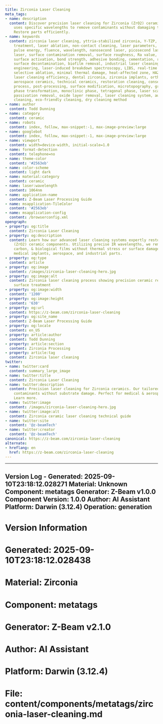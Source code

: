 ```yaml
---
title: Zirconia Laser Cleaning
meta_tags:
- name: description
  content: Discover precision laser cleaning for Zirconia (ZrO2) ceramics. Our process
    uses specific wavelengths to remove contaminants without damaging the substrate.
    Restore parts efficiently.
- name: keywords
  content: zirconia laser cleaning, yttria-stabilized zirconia, Y-TZP, ceramic surface
    treatment, laser ablation, non-contact cleaning, laser parameters, pulse duration,
    pulse energy, fluence, wavelength, nanosecond laser, picosecond laser, femtosecond
    laser, surface contamination removal, surface roughness, Ra value, wettability,
    surface activation, bond strength, adhesive bonding, cementation, resin bonding,
    surface decontamination, biofilm removal, industrial laser cleaning, laser surface
    engineering, laser-induced breakdown spectroscopy, LIBS, real-time monitoring,
    selective ablation, minimal thermal damage, heat-affected zone, HAZ, plasma plume,
    laser cleaning efficiency, dental zirconia, zirconia implants, orthopedic components,
    aerospace ceramics, technical ceramics, restoration cleaning, conservation, pre-treatment
    process, post-processing, surface modification, microtopography, grain boundary,
    phase transformation, monoclinic phase, tetragonal phase, laser scanning speed,
    passivation removal, oxide layer removal, laser cleaning system, automated laser
    cleaning, eco-friendly cleaning, dry cleaning method
- name: author
  content: Todd Dunning
- name: category
  content: ceramic
- name: robots
  content: index, follow, max-snippet:-1, max-image-preview:large
- name: googlebot
  content: index, follow, max-snippet:-1, max-image-preview:large
- name: viewport
  content: width=device-width, initial-scale=1.0
- name: format-detection
  content: telephone=no
- name: theme-color
  content: '#2563eb'
- name: color-scheme
  content: light dark
- name: material:category
  content: ceramic
- name: laser:wavelength
  content: 1064nm
- name: application-name
  content: Z-Beam Laser Processing Guide
- name: msapplication-TileColor
  content: '#2563eb'
- name: msapplication-config
  content: /browserconfig.xml
opengraph:
- property: og:title
  content: Zirconia Laser Cleaning
- property: og:description
  content: Learn how our advanced laser cleaning systems expertly restore Zirconia
    (ZrO2) ceramic components. Utilizing precise IR wavelengths, we remove oxides,
    carbon, & biological films without thermal stress or surface damage. Ideal for
    medical implants, aerospace, and industrial parts.
- property: og:type
  content: article
- property: og:image
  content: /images/zirconia-laser-cleaning-hero.jpg
- property: og:image:alt
  content: Zirconia laser cleaning process showing precision ceramic restoration and
    surface treatment
- property: og:image:width
  content: '1200'
- property: og:image:height
  content: '630'
- property: og:url
  content: https://z-beam.com/zirconia-laser-cleaning
- property: og:site_name
  content: Z-Beam Laser Processing Guide
- property: og:locale
  content: en_US
- property: article:author
  content: Todd Dunning
- property: article:section
  content: Zirconia Processing
- property: article:tag
  content: Zirconia laser cleaning
twitter:
- name: twitter:card
  content: summary_large_image
- name: twitter:title
  content: Zirconia Laser Cleaning
- name: twitter:description
  content: Precision laser cleaning for Zirconia ceramics. Our tailored process removes
    contaminants without substrate damage. Perfect for medical & aerospace components.
    Learn more.
- name: twitter:image
  content: /images/zirconia-laser-cleaning-hero.jpg
- name: twitter:image:alt
  content: Zirconia ceramic laser cleaning technical guide
- name: twitter:site
  content: '@z-beamTech'
- name: twitter:creator
  content: '@z-beamTech'
canonical: https://z-beam.com/zirconia-laser-cleaning
alternate:
- hreflang: en
  href: https://z-beam.com/zirconia-laser-cleaning
---
```


---
Version Log - Generated: 2025-09-10T23:18:12.028271
Material: Unknown
Component: metatags
Generator: Z-Beam v1.0.0
Component Version: 1.0.0
Author: AI Assistant
Platform: Darwin (3.12.4)
Operation: generation
---

# Version Information
# Generated: 2025-09-10T23:18:12.028438
# Material: Zirconia
# Component: metatags
# Generator: Z-Beam v2.1.0
# Author: AI Assistant
# Platform: Darwin (3.12.4)
# File: content/components/metatags/zirconia-laser-cleaning.md